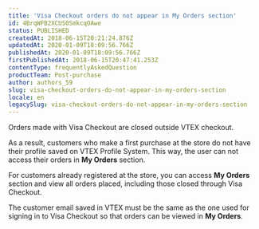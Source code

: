 ```yaml
---
title: 'Visa Checkout orders do not appear in My Orders section'
id: 4BrqWFB2XCUS0SmkcqOAwe
status: PUBLISHED
createdAt: 2018-06-15T20:21:24.876Z
updatedAt: 2020-01-09T18:09:56.766Z
publishedAt: 2020-01-09T18:09:56.766Z
firstPublishedAt: 2018-06-15T20:47:41.253Z
contentType: frequentlyAskedQuestion
productTeam: Post-purchase
author: authors_59
slug: visa-checkout-orders-do-not-appear-in-my-orders-section
locale: en
legacySlug: visa-checkout-orders-do-not-appear-in-my-orders-section
---
```


Orders made with Visa Checkout are closed outside VTEX checkout.

As a result, customers who make a first purchase at the store do not have their profile saved on VTEX Profile System. This way, the user can not access their orders in __My Orders__ section.

For customers already registered at the store, you can access __My Orders__ section and view all orders placed, including those closed through Visa Checkout.

<div class="alert alert-info">
The customer email saved in VTEX must be the same as the one used for signing in to Visa Checkout so that orders can be viewed in <strong>My Orders</strong>.
</div>
